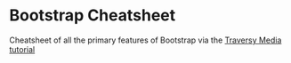 # Bootstrap Cheatsheet
Cheatsheet of all the primary features of Bootstrap via the <a href="https://www.youtube.com/watch?v=5GcQtLDGXy8">Traversy Media tutorial </a> 
